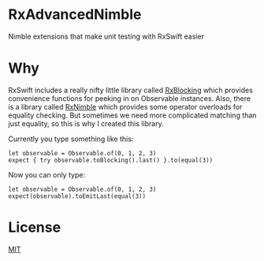 # RxAdvancedNimble

Nimble extensions that make unit testing with RxSwift easier

# Why

RxSwift includes a really nifty little library called [RxBlocking](http://cocoapods.org/pods/RxBlocking) which provides convenience functions for peeking in on Observable instances. 
Also, there is a library called [RxNimble](https://github.com/RxSwiftCommunity/RxNimble) which provides some operator overloads for equality checking.
But sometimes we need more complicated matching than just equality, so this is why I created this library.

Currently you type something like this:

    let observable = Observable.of(0, 1, 2, 3)
    expect { try observable.toBlocking().last() }.to(equal(3))


Now you can only type:
    
    let observable = Observable.of(0, 1, 2, 3)
    expect(observable).toEmitLast(equal(3))
    
# License

[MIT](License)
